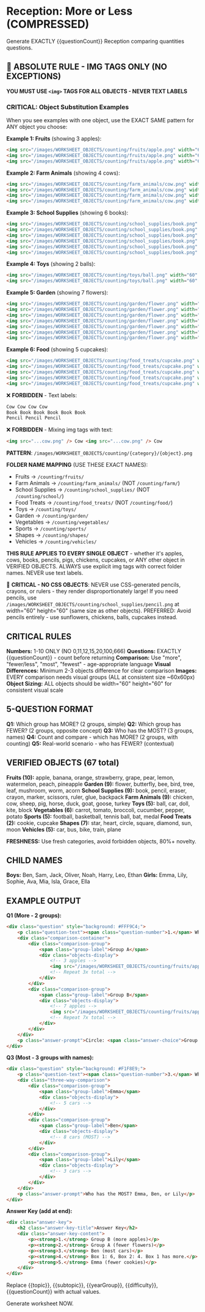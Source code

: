 # Reception: More or Less (COMPRESSED)

Generate EXACTLY {{questionCount}} Reception comparing quantities questions.

## 🚨 ABSOLUTE RULE - IMG TAGS ONLY (NO EXCEPTIONS)

**YOU MUST USE `<img>` TAGS FOR ALL OBJECTS - NEVER TEXT LABELS**

### CRITICAL: Object Substitution Examples

When you see examples with one object, use the EXACT SAME pattern for ANY object you choose:

**Example 1: Fruits** (showing 3 apples):
```html
<img src="/images/WORKSHEET_OBJECTS/counting/fruits/apple.png" width="60" height="60" alt="Apple" />
<img src="/images/WORKSHEET_OBJECTS/counting/fruits/apple.png" width="60" height="60" alt="Apple" />
<img src="/images/WORKSHEET_OBJECTS/counting/fruits/apple.png" width="60" height="60" alt="Apple" />
```

**Example 2: Farm Animals** (showing 4 cows):
```html
<img src="/images/WORKSHEET_OBJECTS/counting/farm_animals/cow.png" width="60" height="60" alt="Cow" />
<img src="/images/WORKSHEET_OBJECTS/counting/farm_animals/cow.png" width="60" height="60" alt="Cow" />
<img src="/images/WORKSHEET_OBJECTS/counting/farm_animals/cow.png" width="60" height="60" alt="Cow" />
<img src="/images/WORKSHEET_OBJECTS/counting/farm_animals/cow.png" width="60" height="60" alt="Cow" />
```

**Example 3: School Supplies** (showing 6 books):
```html
<img src="/images/WORKSHEET_OBJECTS/counting/school_supplies/book.png" width="60" height="60" alt="Book" />
<img src="/images/WORKSHEET_OBJECTS/counting/school_supplies/book.png" width="60" height="60" alt="Book" />
<img src="/images/WORKSHEET_OBJECTS/counting/school_supplies/book.png" width="60" height="60" alt="Book" />
<img src="/images/WORKSHEET_OBJECTS/counting/school_supplies/book.png" width="60" height="60" alt="Book" />
<img src="/images/WORKSHEET_OBJECTS/counting/school_supplies/book.png" width="60" height="60" alt="Book" />
<img src="/images/WORKSHEET_OBJECTS/counting/school_supplies/book.png" width="60" height="60" alt="Book" />
```

**Example 4: Toys** (showing 2 balls):
```html
<img src="/images/WORKSHEET_OBJECTS/counting/toys/ball.png" width="60" height="60" alt="Ball" />
<img src="/images/WORKSHEET_OBJECTS/counting/toys/ball.png" width="60" height="60" alt="Ball" />
```

**Example 5: Garden** (showing 7 flowers):
```html
<img src="/images/WORKSHEET_OBJECTS/counting/garden/flower.png" width="60" height="60" alt="Flower" />
<img src="/images/WORKSHEET_OBJECTS/counting/garden/flower.png" width="60" height="60" alt="Flower" />
<img src="/images/WORKSHEET_OBJECTS/counting/garden/flower.png" width="60" height="60" alt="Flower" />
<img src="/images/WORKSHEET_OBJECTS/counting/garden/flower.png" width="60" height="60" alt="Flower" />
<img src="/images/WORKSHEET_OBJECTS/counting/garden/flower.png" width="60" height="60" alt="Flower" />
<img src="/images/WORKSHEET_OBJECTS/counting/garden/flower.png" width="60" height="60" alt="Flower" />
<img src="/images/WORKSHEET_OBJECTS/counting/garden/flower.png" width="60" height="60" alt="Flower" />
```

**Example 6: Food** (showing 5 cupcakes):
```html
<img src="/images/WORKSHEET_OBJECTS/counting/food_treats/cupcake.png" width="60" height="60" alt="Cupcake" />
<img src="/images/WORKSHEET_OBJECTS/counting/food_treats/cupcake.png" width="60" height="60" alt="Cupcake" />
<img src="/images/WORKSHEET_OBJECTS/counting/food_treats/cupcake.png" width="60" height="60" alt="Cupcake" />
<img src="/images/WORKSHEET_OBJECTS/counting/food_treats/cupcake.png" width="60" height="60" alt="Cupcake" />
<img src="/images/WORKSHEET_OBJECTS/counting/food_treats/cupcake.png" width="60" height="60" alt="Cupcake" />
```

❌ **FORBIDDEN** - Text labels:
```html
Cow Cow Cow Cow
Book Book Book Book Book Book
Pencil Pencil Pencil
```

❌ **FORBIDDEN** - Mixing img tags with text:
```html
<img src="...cow.png" /> Cow <img src="...cow.png" /> Cow
```

**PATTERN**: `/images/WORKSHEET_OBJECTS/counting/{category}/{object}.png`

**FOLDER NAME MAPPING** (USE THESE EXACT NAMES):
- Fruits → `/counting/fruits/`
- Farm Animals → `/counting/farm_animals/` (NOT `/counting/farm/`)
- School Supplies → `/counting/school_supplies/` (NOT `/counting/school/`)
- Food Treats → `/counting/food_treats/` (NOT `/counting/food/`)
- Toys → `/counting/toys/`
- Garden → `/counting/garden/`
- Vegetables → `/counting/vegetables/`
- Sports → `/counting/sports/`
- Shapes → `/counting/shapes/`
- Vehicles → `/counting/vehicles/`

**THIS RULE APPLIES TO EVERY SINGLE OBJECT** - whether it's apples, cows, books, pencils, pigs, chickens, cupcakes, or ANY other object in VERIFIED OBJECTS. ALWAYS use explicit img tags with correct folder names. NEVER use text labels.

🚨 **CRITICAL - NO CSS OBJECTS**: NEVER use CSS-generated pencils, crayons, or rulers - they render disproportionately large! If you need pencils, use `/images/WORKSHEET_OBJECTS/counting/school_supplies/pencil.png` at width="60" height="60" (same size as other objects). PREFERRED: Avoid pencils entirely - use sunflowers, chickens, balls, cupcakes instead.

## CRITICAL RULES

**Numbers:** 1-10 ONLY (NO 0,11,12,15,20,100,666)
**Questions:** EXACTLY {{questionCount}} - count before returning
**Comparison:** Use "more", "fewer/less", "most", "fewest" - age-appropriate language
**Visual Differences:** Minimum 2-3 objects difference for clear comparison
**Images:** EVERY comparison needs visual groups (ALL at consistent size ~60x60px)
**Object Sizing:** ALL objects should be width="60" height="60" for consistent visual scale

## 5-QUESTION FORMAT

**Q1:** Which group has MORE? (2 groups, simple)
**Q2:** Which group has FEWER? (2 groups, opposite concept)
**Q3:** Who has the MOST? (3 groups, names)
**Q4:** Count and compare - which has MORE? (2 groups, with counting)
**Q5:** Real-world scenario - who has FEWER? (contextual)

## VERIFIED OBJECTS (67 total)

**Fruits (10):** apple, banana, orange, strawberry, grape, pear, lemon, watermelon, peach, pineapple
**Garden (9):** flower, butterfly, bee, bird, tree, leaf, mushroom, worm, acorn
**School Supplies (9):** book, pencil, eraser, crayon, marker, scissors, ruler, glue, backpack
**Farm Animals (9):** chicken, cow, sheep, pig, horse, duck, goat, goose, turkey
**Toys (5):** ball, car, doll, kite, block
**Vegetables (6):** carrot, tomato, broccoli, cucumber, pepper, potato
**Sports (5):** football, basketball, tennis ball, bat, medal
**Food Treats (2):** cookie, cupcake
**Shapes (7):** star, heart, circle, square, diamond, sun, moon
**Vehicles (5):** car, bus, bike, train, plane

**FRESHNESS:** Use fresh categories, avoid forbidden objects, 80%+ novelty.

## CHILD NAMES

**Boys:** Ben, Sam, Jack, Oliver, Noah, Harry, Leo, Ethan
**Girls:** Emma, Lily, Sophie, Ava, Mia, Isla, Grace, Ella

## EXAMPLE OUTPUT

**Q1 (More - 2 groups):**
```html
<div class="question" style="background: #FFF9C4;">
    <p class="question-text"><span class="question-number">1.</span> Which group has MORE apples?</p>
    <div class="comparison-container">
        <div class="comparison-group">
            <span class="group-label">Group A</span>
            <div class="objects-display">
                <!-- 3 apples -->
                <img src="/images/WORKSHEET_OBJECTS/counting/fruits/apple.png" width="60" height="60" alt="Apple" />
                <!-- Repeat 3x total -->
            </div>
        </div>
        <div class="comparison-group">
            <span class="group-label">Group B</span>
            <div class="objects-display">
                <!-- 7 apples -->
                <img src="/images/WORKSHEET_OBJECTS/counting/fruits/apple.png" width="60" height="60" alt="Apple" />
                <!-- Repeat 7x total -->
            </div>
        </div>
    </div>
    <p class="answer-prompt">Circle: <span class="answer-choice">Group A</span> or <span class="answer-choice">Group B</span></p>
</div>
```

**Q3 (Most - 3 groups with names):**
```html
<div class="question" style="background: #F1F8E9;">
    <p class="question-text"><span class="question-number">3.</span> Who has the MOST cars?</p>
    <div class="three-way-comparison">
        <div class="comparison-group">
            <span class="group-label">Emma</span>
            <div class="objects-display">
                <!-- 5 cars -->
            </div>
        </div>
        <div class="comparison-group">
            <span class="group-label">Ben</span>
            <div class="objects-display">
                <!-- 8 cars (MOST) -->
            </div>
        </div>
        <div class="comparison-group">
            <span class="group-label">Lily</span>
            <div class="objects-display">
                <!-- 3 cars -->
            </div>
        </div>
    </div>
    <p class="answer-prompt">Who has the MOST? Emma, Ben, or Lily</p>
</div>
```

**Answer Key (add at end):**
```html
<div class="answer-key">
    <h2 class="answer-key-title">Answer Key</h2>
    <div class="answer-key-content">
        <p><strong>1.</strong> Group B (more apples)</p>
        <p><strong>2.</strong> Group A (fewer flowers)</p>
        <p><strong>3.</strong> Ben (most cars)</p>
        <p><strong>4.</strong> Box 1: 6, Box 2: 4. Box 1 has more.</p>
        <p><strong>5.</strong> Emma (fewer cookies)</p>
    </div>
</div>
```

Replace {{topic}}, {{subtopic}}, {{yearGroup}}, {{difficulty}}, {{questionCount}} with actual values.

Generate worksheet NOW.
